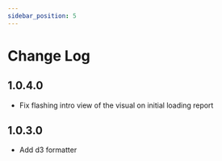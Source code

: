 ```yaml
---
sidebar_position: 5
---
```


# Change Log

## 1.0.4.0

* Fix flashing intro view of the visual on initial loading report

## 1.0.3.0

* Add d3 formatter
